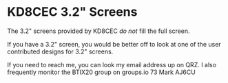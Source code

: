 # KD8CEC 3.2" Screens

The 3.2" screens provided by KD8CEC *do not* fill the full screen.

If you have a 3.2" screen, you would be better off to look at one of the user contributed designs for 3.2" screens.

If you need to reach me, you can look my email address up on QRZ. I also frequently monitor the BTIX20 group on groups.io
73
Mark
AJ6CU
